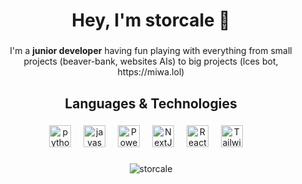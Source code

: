 <h1 align="center">Hey, I'm storcale 👋</h1>

###

<p align="center">I'm a <strong>junior developer</strong> having fun playing with everything from small projects (beaver-bank, websites AIs) to big projects (lces bot, https://miwa.lol)</p>

###

<h2 align="center">Languages & Technologies</h3>

###

<div align="center">
  <img src="https://cdn.jsdelivr.net/gh/devicons/devicon/icons/python/python-original.svg" height="35" alt="python logo"  />
  <img width="12" />
  <img src="https://cdn.jsdelivr.net/gh/devicons/devicon/icons/javascript/javascript-original.svg" height="35" alt="javascript logo"  />
  <img width="12" />
  <img src="https://cdn.jsdelivr.net/gh/devicons/devicon@latest/icons/powershell/powershell-original.svg" height="35" alt="Powershell logo" />
  <img width="12" />
  <img src="https://cdn.jsdelivr.net/gh/devicons/devicon@latest/icons/nextjs/nextjs-original.svg" height="35" alt="NextJS logo" />
  <img width="12" />
  <img src="https://cdn.jsdelivr.net/gh/devicons/devicon@latest/icons/react/react-original.svg" height="35" alt="React logo" />
  <img width="12" />
  <img src="https://cdn.jsdelivr.net/gh/devicons/devicon@latest/icons/tailwindcss/tailwindcss-original.svg" height="35" alt="TailwindCSS logo" />
  <img width="12" />

</div>

###

<p align="center"><img align="center" src="https://github-readme-stats.vercel.app/api/top-langs?username=storcale&show_icons=true&theme=dark&locale=en&layout=compact" alt="storcale" /></p>



